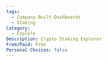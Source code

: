 ```yaml
---
tags:
  - Company-Built-Dashboards
  - Staking
Category:
  - Explore
Description: Crypto Staking Explorer
Free/Paid: Free
Personal Choices: false
---
```

